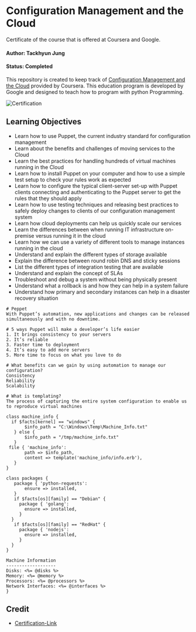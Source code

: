 # Configuration Management and the Cloud

Certificate of the course that is offered at Coursera and Google.

#### Author: Tackhyun Jung

#### Status: Completed

This repository is created to keep track of [Configuration Management and the Cloud](https://www.coursera.org/learn/configuration-management-cloud) provided by Coursera. This education program is developed by Google and designed to teach how to program with python Programming.

![Certification](https://user-images.githubusercontent.com/41291493/109306625-c6200180-7882-11eb-8995-0e64e7f31d07.png)

## Learning Objectives
* Learn how to use Puppet, the current industry standard for configuration management
* Learn about the benefits and challenges of moving services to the Cloud
* Learn the best practices for handling hundreds of virtual machines running in the Cloud
* Learn how to install Puppet on your computer and how to use a simple test setup to check your rules work as expected
* Learn how to configure the typical client-server set-up with Puppet clients connecting and authenticating to the Puppet server to get the rules that they should apply
* Learn how to use testing techniques and releasing best practices to safely deploy changes to clients of our configuration management system
* Learn how cloud deployments can help us quickly scale our services
* Learn the differences between when running IT infrastructure on-premise versus running it in the cloud
* Learn how we can use a variety of different tools to manage instances running in the cloud
* Understand and explain the different types of storage available
* Explain the difference between round robin DNS and sticky sessions
* List the different types of integration testing that are available
* Understand and explain the concept of SLAs
* Troubleshoot and debug a system without being physically present
* Understand what a rollback is and how they can help in a system failure
* Understand how primary and secondary instances can help in a disaster recovery situation

```
# Peppet
With Puppet’s automation, new applications and changes can be released simultaneously and with no downtime.

# 5 ways Puppet will make a developer’s life easier
1. It brings consistency to your servers
2. It’s reliable
3. Faster time to deployment
4. It’s easy to add more servers
5. More time to focus on what you love to do

# What benefits can we gain by using automation to manage our configuration?
Consistency
Reliability
Scalability

# What is templating?
The process of capturing the entire system configuration to enable us to reproduce virtual machines

class machine_info {
  if $facts[kernel] == "windows" {
       $info_path = "C:\Windows\Temp\Machine_Info.txt"
   } else {
       $info_path = "/tmp/machine_info.txt"
   }
 file { 'machine_info':
       path => $info_path,
       content => template('machine_info/info.erb'),
   }
}

class packages {
   package { 'python-requests':
       ensure => installed,
   }
   if $facts[os][family] == "Debian" {
     package { 'golang':
       ensure => installed,
     }
  }
   if $facts[os][family] == "RedHat" {
     package { 'nodejs':
       ensure => installed,
     }
  }
}

Machine Information
-------------------
Disks: <%= @disks %>
Memory: <%= @memory %>
Processors: <%= @processors %>
Network Interfaces: <%= @interfaces %>
}
```

## Credit

* [Certification-Link](https://www.coursera.org/account/accomplishments/verify/D6C447R8GSCD)
